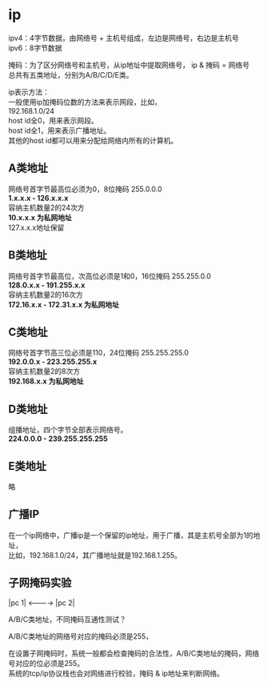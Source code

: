 # ip      
      
ipv4：4字节数据，由网络号 + 主机号组成，左边是网络号，右边是主机号      
ipv6：8字节数据      
      
掩码：为了区分网络号和主机号，从ip地址中提取网络号， ip & 掩码 = 网络号        
总共有五类地址，分别为A/B/C/D/E类。       
  
ip表示方法：    
一般使用ip加掩码位数的方法来表示网段，比如，    
192.168.1.0/24    
host id全0，用来表示网段。    
host id全1，用来表示广播地址。    
其他的host id都可以用来分配给网络内所有的计算机。    
    
## A类地址    
网络号首字节最高位必须为0，8位掩码 255.0.0.0      
**1.x.x.x - 126.x.x.x**      
容纳主机数量2的24次方      
**10.x.x.x 为私网地址**      
127.x.x.x地址保留      
      
      
## B类地址    
网络号首字节最高位，次高位必须是1和0，16位掩码 255.255.0.0      
**128.0.x.x - 191.255.x.x**         
容纳主机数量2的16次方      
**172.16.x.x - 172.31.x.x 为私网地址**      
      
      
## C类地址    
网络号首字节高三位必须是110，24位掩码 255.255.255.0      
**192.0.0.x - 223.255.255.x**      
容纳主机数量2的8次方      
**192.168.x.x 为私网地址**      
      
  
## D类地址      
组播地址，四个字节全部表示网络号。    
**224.0.0.0 - 239.255.255.255**    
    
      
## E类地址      
略    
  
## 广播IP  
在一个ip网络中，广播ip是一个保留的ip地址，用于广播，其是主机号全部为1的地址，    
比如，192.168.1.0/24，其广播地址就是192.168.1.255。    
      
      
## 子网掩码实验      
      
|pc 1| <----> |pc 2|      
      
A/B/C类地址，不同掩码互通性测试？      
      
A/B/C类地址的网络号对应的掩码必须是255，      
      
在设置子网掩码时，系统一般都会检查掩码的合法性，A/B/C类地址的掩码，网络号对应的位必须是255。      
系统的tcp/ip协议栈也会对网络进行校验，掩码 & ip地址来判断网络。      
